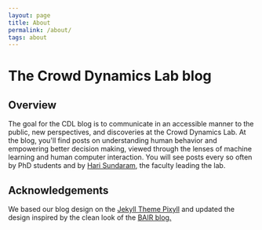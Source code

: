```yaml
---
layout: page
title: About
permalink: /about/
tags: about
---
```


# The Crowd Dynamics Lab blog

## Overview
The goal for the CDL blog is to communicate in an accessible manner to the public, new perspectives, and discoveries at the Crowd Dynamics Lab.  At the blog, you'll find posts on understanding human behavior and empowering better decision making, viewed through the lenses of machine learning and human computer interaction. You will see posts every so often by PhD students and by [Hari Sundaram](http://sundaram.cs.illinois.edu), the faculty leading the lab. 

## Acknowledgements

We based our blog design on the [Jekyll Theme Pixyll](https://github.com/johno/pixyll) and updated the design inspired by the clean look of the [BAIR blog.](http://bair.berkeley.edu/blog/)  